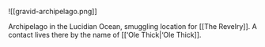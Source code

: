 ![[gravid-archipelago.png]]

Archipelago in the Lucidian Ocean, smuggling location for [[The Revelry]]. A contact lives there by the name of [[‘Ole Thick|‘Ole Thick]].
